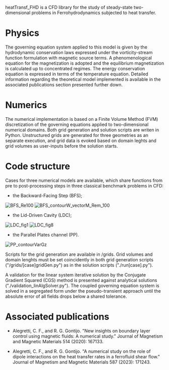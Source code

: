heatTransf_FHD is a CFD library for the study of steady-state two-dimensional problems in Ferrohydrodynamics subjected to heat transfer. 

# Physics

The governing equation system applied to this model is given by the hydrodynamic conservation laws expressed under the vorticity-stream function formulation with magnetic source terms. A phenomenological equation for the magnetization is adopted and the equilibrium magnetization is calculated up to concentrated regimes. The energy conservation equation is expressed in terms of the temperature equation. Detailed information regarding the theoretical model implemented is available in the associated publications section presented further down.

# Numerics

The numerical implementation is based on a Finite Volume Method (FVM) discretization of the governing equations applied to two-dimensional numerical domains. Both grid generation and solution scripts are writen in Python. Unstructured grids are generated for three geometries as an separate execution, and grid data is evoked based on domain leghts and grid volumes as user-inputs before the solution starts.

# Code structure

Cases for three numerical models are available, which share functions from pre to post-processing steps in three classical benchmark problems in CFD:

 - the Backward-Facing Step (BFS);

![BFS_Re100](https://github.com/user-attachments/assets/20629d20-f49c-4cee-a505-f3d1126d86b1)
![BFS_contourW_vectorM_Rem_100](https://github.com/user-attachments/assets/ad91d1f6-34ed-4815-ae6f-a41a580f14bf)


 - the Lid-Driven Cavity (LDC);

![LDC_fig1](https://github.com/user-attachments/assets/8c1222f6-218c-43e0-a53f-6dab7bb93ac5)
 ![LDC_fig8](https://github.com/user-attachments/assets/708fee01-d119-4219-9ec8-5a300460c590)

 - the Parallel Plates channel (PP).

![PP_contourVarGz](https://github.com/user-attachments/assets/ffa73de3-fbe3-411d-b262-2bcc818fa5c9)
  
 
Scripts for the grid generation are available in /grids. Grid volumes and domain lenghts must be set coincidently in both grid generation scripts ("/grids/[case]gridGen.py") as in the solution scripts ("./run[case].py").

A validation for the linear system iterative solution by the Conjugate Gradient Squared (CGS) method is presented against analytical solutions ("./validation_linAlgSolver.py"). The coupled governing equation system is solved in a segregated form under the pseudo-transient approach until the absolute error of all fields drops below a shared tolerance.  

# Associated publications

 - Alegretti, C. F., and R. G. Gontijo. "New insights on boundary layer control using magnetic fluids: A numerical study." Journal of Magnetism and Magnetic Materials 514 (2020): 167133.

 - Alegretti, C. F., and R. G. Gontijo. "A numerical study on the role of dipole interactions on the heat transfer rates in a ferrofluid shear flow." Journal of Magnetism and Magnetic Materials 587 (2023): 171243.

